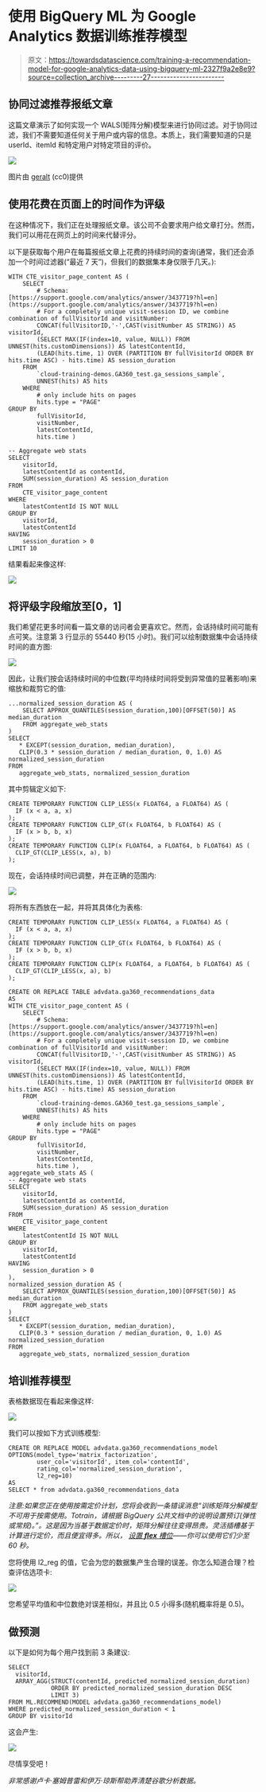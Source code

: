 # 使用 BigQuery ML 为 Google Analytics 数据训练推荐模型

> 原文：<https://towardsdatascience.com/training-a-recommendation-model-for-google-analytics-data-using-bigquery-ml-2327f9a2e8e9?source=collection_archive---------27----------------------->

## 协同过滤推荐报纸文章

这篇文章演示了如何实现一个 WALS(矩阵分解)模型来进行协同过滤。对于协同过滤，我们不需要知道任何关于用户或内容的信息。本质上，我们需要知道的只是 userId、itemId 和特定用户对特定项目的评价。

![](img/2531d2e3a3eb00adb288c05d80585a82.png)

图片由 [geralt](https://pixabay.com/illustrations/news-newspaper-globe-read-paper-1074604/) (cc0)提供

## 使用花费在页面上的时间作为评级

在这种情况下，我们正在处理报纸文章。该公司不会要求用户给文章打分。然而，我们可以用花在网页上的时间来代替评分。

以下是获取每个用户在每篇报纸文章上花费的持续时间的查询(通常，我们还会添加一个时间过滤器(“最近 7 天”)，但我们的数据集本身仅限于几天。):

```
WITH CTE_visitor_page_content AS (
    SELECT
        # Schema: [https://support.google.com/analytics/answer/3437719?hl=en](https://support.google.com/analytics/answer/3437719?hl=en)
        # For a completely unique visit-session ID, we combine combination of fullVisitorId and visitNumber:
        CONCAT(fullVisitorID,'-',CAST(visitNumber AS STRING)) AS visitorId,
        (SELECT MAX(IF(index=10, value, NULL)) FROM UNNEST(hits.customDimensions)) AS latestContentId,  
        (LEAD(hits.time, 1) OVER (PARTITION BY fullVisitorId ORDER BY hits.time ASC) - hits.time) AS session_duration 
    FROM
        `cloud-training-demos.GA360_test.ga_sessions_sample`,   
        UNNEST(hits) AS hits
    WHERE 
        # only include hits on pages
        hits.type = "PAGE"
GROUP BY   
        fullVisitorId,
        visitNumber,
        latestContentId,
        hits.time )

-- Aggregate web stats
SELECT   
    visitorId,
    latestContentId as contentId,
    SUM(session_duration) AS session_duration
FROM
    CTE_visitor_page_content
WHERE
    latestContentId IS NOT NULL 
GROUP BY
    visitorId, 
    latestContentId
HAVING 
    session_duration > 0
LIMIT 10
```

结果看起来像这样:

![](img/92242bf6dcc55b9f9b8a72c2ac81e308.png)

## 将评级字段缩放至[0，1]

我们希望花更多时间看一篇文章的访问者会更喜欢它。然而，会话持续时间可能有点可笑。注意第 3 行显示的 55440 秒(15 小时)。我们可以绘制数据集中会话持续时间的直方图:

![](img/1bc673e4c8e4f68e5b0dca15b3e06d4d.png)

因此，让我们按会话持续时间的中位数(平均持续时间将受到异常值的显著影响)来缩放和裁剪它的值:

```
...normalized_session_duration AS (
    SELECT APPROX_QUANTILES(session_duration,100)[OFFSET(50)] AS median_duration
    FROM aggregate_web_stats
)
SELECT
   * EXCEPT(session_duration, median_duration),
   CLIP(0.3 * session_duration / median_duration, 0, 1.0) AS normalized_session_duration
FROM
   aggregate_web_stats, normalized_session_duration
```

其中剪辑定义如下:

```
CREATE TEMPORARY FUNCTION CLIP_LESS(x FLOAT64, a FLOAT64) AS (
  IF (x < a, a, x)
);
CREATE TEMPORARY FUNCTION CLIP_GT(x FLOAT64, b FLOAT64) AS (
  IF (x > b, b, x)
);
CREATE TEMPORARY FUNCTION CLIP(x FLOAT64, a FLOAT64, b FLOAT64) AS (
  CLIP_GT(CLIP_LESS(x, a), b)
);
```

现在，会话持续时间已调整，并在正确的范围内:

![](img/14a825ecb48131dd6aef1261f4c2b850.png)

将所有东西放在一起，并将其具体化为表格:

```
CREATE TEMPORARY FUNCTION CLIP_LESS(x FLOAT64, a FLOAT64) AS (
  IF (x < a, a, x)
);
CREATE TEMPORARY FUNCTION CLIP_GT(x FLOAT64, b FLOAT64) AS (
  IF (x > b, b, x)
);
CREATE TEMPORARY FUNCTION CLIP(x FLOAT64, a FLOAT64, b FLOAT64) AS (
  CLIP_GT(CLIP_LESS(x, a), b)
);

CREATE OR REPLACE TABLE advdata.ga360_recommendations_data
AS
WITH CTE_visitor_page_content AS (
    SELECT
        # Schema: [https://support.google.com/analytics/answer/3437719?hl=en](https://support.google.com/analytics/answer/3437719?hl=en)
        # For a completely unique visit-session ID, we combine combination of fullVisitorId and visitNumber:
        CONCAT(fullVisitorID,'-',CAST(visitNumber AS STRING)) AS visitorId,
        (SELECT MAX(IF(index=10, value, NULL)) FROM UNNEST(hits.customDimensions)) AS latestContentId,  
        (LEAD(hits.time, 1) OVER (PARTITION BY fullVisitorId ORDER BY hits.time ASC) - hits.time) AS session_duration 
    FROM
        `cloud-training-demos.GA360_test.ga_sessions_sample`,   
        UNNEST(hits) AS hits
    WHERE 
        # only include hits on pages
        hits.type = "PAGE"
GROUP BY   
        fullVisitorId,
        visitNumber,
        latestContentId,
        hits.time ),
aggregate_web_stats AS (      
-- Aggregate web stats
SELECT   
    visitorId,
    latestContentId as contentId,
    SUM(session_duration) AS session_duration
FROM
    CTE_visitor_page_content
WHERE
    latestContentId IS NOT NULL 
GROUP BY
    visitorId, 
    latestContentId
HAVING 
    session_duration > 0
),
normalized_session_duration AS (
    SELECT APPROX_QUANTILES(session_duration,100)[OFFSET(50)] AS median_duration
    FROM aggregate_web_stats
)
SELECT
   * EXCEPT(session_duration, median_duration),
   CLIP(0.3 * session_duration / median_duration, 0, 1.0) AS normalized_session_duration
FROM
   aggregate_web_stats, normalized_session_duration
```

## 培训推荐模型

表格数据现在看起来像这样:

![](img/d0151c9421c19db9470c5852adc4e16e.png)

我们可以按如下方式训练模型:

```
CREATE OR REPLACE MODEL advdata.ga360_recommendations_model
OPTIONS(model_type='matrix_factorization', 
        user_col='visitorId', item_col='contentId',
        rating_col='normalized_session_duration',
        l2_reg=10)
AS
SELECT * from advdata.ga360_recommendations_data
```

*注意:如果您正在使用按需定价计划，您将会收到一条错误消息“训练矩阵分解模型不可用于按需使用。Totrain，请根据 BigQuery 公共文档中的说明设置预订(弹性或常规)。”。这是因为当基于数据定价时，矩阵分解往往变得昂贵。灵活插槽基于计算进行定价，而且便宜得多。所以，* [*设置* ***flex*** *槽位*](https://medium.com/google-cloud/using-bigquery-flex-slots-to-run-machine-learning-workloads-more-efficiently-7fc7f400f7a7)*——你可以使用它们少至 60 秒。*

您将使用 l2_reg 的值，它会为您的数据集产生合理的误差。你怎么知道合理？检查评估选项卡:

![](img/3194bae9e0ce28e36da3f9f9cef8394e.png)

您希望平均值和中位数绝对误差相似，并且比 0.5 小得多(随机概率将是 0.5)。

## 做预测

以下是如何为每个用户找到前 3 条建议:

```
SELECT 
  visitorId, 
  ARRAY_AGG(STRUCT(contentId, predicted_normalized_session_duration)
            ORDER BY predicted_normalized_session_duration DESC
            LIMIT 3)
FROM ML.RECOMMEND(MODEL advdata.ga360_recommendations_model)
WHERE predicted_normalized_session_duration < 1
GROUP BY visitorId
```

这会产生:

![](img/bd4c68ff48a24bde8755c956bf496bd2.png)

尽情享受吧！

*非常感谢卢卡·塞姆普雷和伊万·琼斯帮助弄清楚谷歌分析数据。*